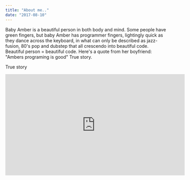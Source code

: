```yaml
---
title: "About me.."
date: "2017-08-10"
---
```


Baby Amber is a beautiful person in both body and mind. Some people have green fingers, but baby Amber has programmer fingers, lightingly quick as they dance across the keyboard, in what can only be described as jazz-fusion, 80's pop and dubstep that all crescendo into beautiful code. Beautiful person = beautiful code. Here's a quote from her boyfriend: "Ambers programing is good" True story.

True story

<iframe width="560" height="315" src="https://www.youtube.com/embed/4n0xNbfJLR8" frameborder="0" allowfullscreen></iframe>
